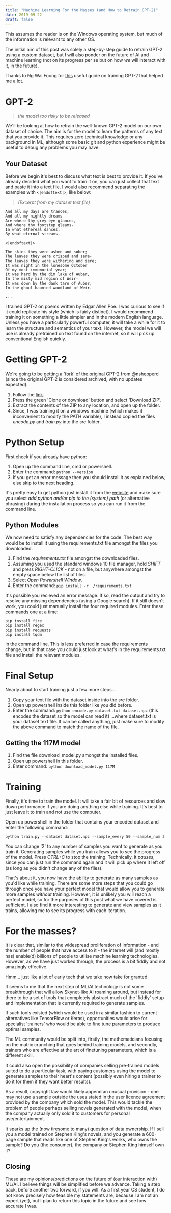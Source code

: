```yaml
---
title: "Machine Learning For the Masses (and How to Retrain GPT-2)"
date: 2019-09-22
draft: false
---
```


This assumes the reader is on the Windows operating system, but much of the information is relevant to any other OS.

The initial aim of this post was solely a step-by-step guide to retrain GPT-2 using a custom dataset, but I will also ponder on the future of AI and machine learning (not on its progress per se but on how *we* will interact with it, in the future).

Thanks to Ng Wai Foong for [this](https://medium.com/@ngwaifoong92/beginners-guide-to-retrain-gpt-2-117m-to-generate-custom-text-content-8bb5363d8b7f) useful guide on training GPT-2 that helped me a lot.

# GPT-2

> *the model too risky to be released*

We'll be looking at how to retrain the well-known GPT-2 model on our own dataset of choice. The aim is for the model to learn the patterns of any text that you provide it.
This requires zero technical knowledge or any background in ML, although some basic git and python experience might be useful to debug any problems you may have.

## Your Dataset
Before we begin it's best to discuss what text is best to provide it. If you've already decided what you want to train it on, you can just collect that text and paste it into a text file.
I would also recommend separating the examples with `<|endoftext|>`, like below:

> *(Excerpt from my dataset text file)*

```
And all my days are trances,
And all my nightly dreams
Are where thy grey eye glances,
And where thy footstep gleams-
In what ethereal dances,
By what eternal streams.

<|endoftext|>

The skies they were ashen and sober;
The leaves they were crisped and sere-
The leaves they were withering and sere;
It was night in the lonesome October
Of my most immemorial year;
It was hard by the dim lake of Auber,
In the misty mid region of Weir-
It was down by the dank tarn of Auber,
In the ghoul-haunted woodland of Weir.

...
```

I trained GPT-2 on poems written by Edgar Allen Poe. I was curious to see if it could replicate his style (which is fairly distinct).
I would recommend training it on something a little simpler and in the modern English language. Unless you have a particularly powerful computer, it will take a while for it to learn the structure and semantics of your text.
However, the model we will use is already pretrained on text found on the internet, so it will pick up conventional English quickly.

# Getting GPT-2

We're going to be getting a ['fork' of the original](https://github.com/nshepperd/gpt-2) GPT-2 from @nshepperd (since the original GPT-2 is considered archived, with no updates expected):

1. Follow the [link](https://github.com/nshepperd/gpt-2).
2. Press the green 'Clone or download' button and select 'Download ZIP'.
3. Extract the contents of the ZIP to any location, and open up the folder.
4. Since, I was training it on a windows machine (which makes it inconvenient to modify the PATH variable), I instead copied the files *encode.py* and *train.py* into the *src* folder.

# Python Setup


First check if you already have python:

1. Open up the command line, cmd or powershell.
2. Enter the command: `python --version`
3. If you get an error message then you should install it as explained below, else skip to the next heading.

It's pretty easy to get python just install it from the [website](https://www.python.org/downloads/) and make sure you select *add python and/or pip to the (system) path* (or alternative phrasing)  during the installation process so you can run it from the command line.

## Python Modules

We now need to satisfy any dependencies for the code. The best way would be to install it using the requirements.txt file amongst the files you downloaded.

1. Find the *requirements.txt* file amongst the downloaded files.
2. Assuming you used the standard windows 10 file manager, hold *SHIFT* and press *RIGHT-CLICK* - not on a file, but anywhere amongst the empty space below the list of files.
3. Select *Open Powershell Window*.
4. Enter the command: `pip install -r ./requirements.txt`

It's possible you recieved an error message. If so, read the output and try to resolve any missing dependencies (using a Google search).
If it still doesn't work, you could just manually install the four required modules. Enter these commands one at a time:

```
pip install fire
pip install regex
pip install requests
pip install tqdm
```
in the command line. This is less preferred in case the requirements change, but in that case you could just look at what's in the requirements.txt file and install the relevant modules.

# Final Setup

Nearly about to start training just a few more steps...

1. Copy your text file with the dataset inside into the *src* folder.
2. Open up powershell inside this folder like you did before.
3. Enter the command: `python encode.py dataset.txt dataset.npz` (this encodes the dataset so the model can read it)
...where dataset.txt is your dataset text file. It can be called anything, just make sure to modify the above command to match the name of the file.

## Getting the 117M model

1. Find the file download_model.py amongst the installed files.
2. Open up powershell in this folder.
3. Enter command: `python download_model.py 117M`

# Training

Finally, it's time to train the model. It will take a fair bit of resources and slow down performance if you are doing anything else while training. It's best to just leave it to train and not use the computer.

Open up powershell in the folder that contains your encoded dataset and enter the following command:
```
python train.py --dataset dataset.npz --sample_every 50 --sample_num 2
```
You can change '2' to any number of samples you want to generate as you train it. Generating samples while you train allows you to see the progress of the model.
Press *CTRL+C* to stop the training. Technically, it *pauses*, since you can just run the command again and it will pick up where it left off (as long as you didn't change any of the files).

That's about it, you now have the ability to generate as many samples as you'd like while training. There are some more steps that you could go through once you have your perfect model that would allow you to generate more samples *without* training. However, it is unlikely you will reach a perfect model, so for the purposes of this post what we have covered is sufficient. I also find it more interesting to generate and view samples as it trains, allowing me to see its progress with each iteration.

# For the masses?

It is clear that, similar to the widespread proliferation of information - and the number of people that have access to it - the internet will (and mostly has) enable(d) billions of people to utilise machine learning technologies. However, as we have just worked through, the process is a bit fiddly and not amazingly effective. 

Hmm... just like a lot of early tech that we take now take for granted. 

It seems to me that the next step of ML/AI technology is not some breakthrough that will allow Skynet-like AI roaming around, but instead for there to be a set of tools that completely abstract much of the 'fiddly' setup and implementation that is currently required to generate samples. 

If such tools existed (which would be used in a similar fashion to current alternatives like TensorFlow or Keras), opportunities would arise for specialist 'trainers' who would be able to fine tune parameters to produce optimal samples.

The ML community would be split into, firstly, the mathematicians focusing on the matrix crunching that goes behind training models, and secondly, trainers who are effective at the art of finetuning parameters, which is a different skill. 

It could also open the possibility of companies selling pre-trained models suited to do a particular task, with paying customers using the model to generate samples to their heart's content (possibly even hiring a trainer to do it for them if they want better results).

As a result, copyright law would likely append an unusual provision - one may not use a sample outside the uses stated in the user licence agreement provided by the company which sold the model. This would tackle the problem of people perhaps selling novels generated with the model, when the company actually only sold it to customers for personal use/entertainment.

It sparks up the (now tiresome to many) question of data ownership.
If I sell you a model trained on Stephen King's novels, and you generate a 600-page sample that reads like one of Stephen King's works, who owns the sample? Do you (the consumer), the company or Stephen King himself own it? 

## Closing

These are my opinions/predictions on the future of (our interaction with) ML/AI. I believe things will be simplified before we advance. Taking a step back, before another two forward, if you will. As a first year CS student, I do not know precisely how feasible my statements are, because I am not an expert (yet), but I plan to return this topic in the future and see how accurate I was.
